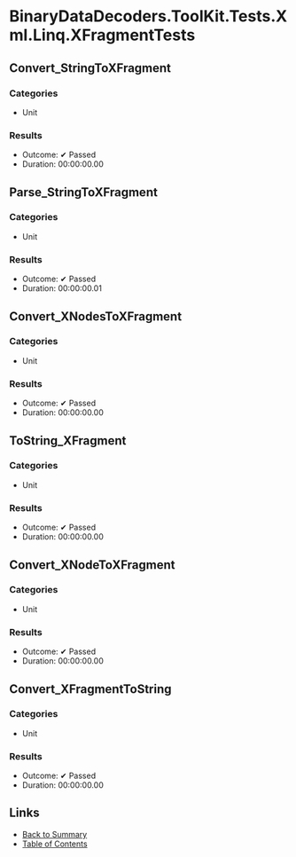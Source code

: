 # BinaryDataDecoders.ToolKit.Tests.Xml.Linq.XFragmentTests

## Convert_StringToXFragment

### Categories

* Unit

### Results

* Outcome: ✔ Passed
* Duration: 00:00:00.00

## Parse_StringToXFragment

### Categories

* Unit

### Results

* Outcome: ✔ Passed
* Duration: 00:00:00.01

## Convert_XNodesToXFragment

### Categories

* Unit

### Results

* Outcome: ✔ Passed
* Duration: 00:00:00.00

## ToString_XFragment

### Categories

* Unit

### Results

* Outcome: ✔ Passed
* Duration: 00:00:00.00

## Convert_XNodeToXFragment

### Categories

* Unit

### Results

* Outcome: ✔ Passed
* Duration: 00:00:00.00

## Convert_XFragmentToString

### Categories

* Unit

### Results

* Outcome: ✔ Passed
* Duration: 00:00:00.00

## Links

* [Back to Summary](../Summary.md)
* [Table of Contents](../../TOC.md)
